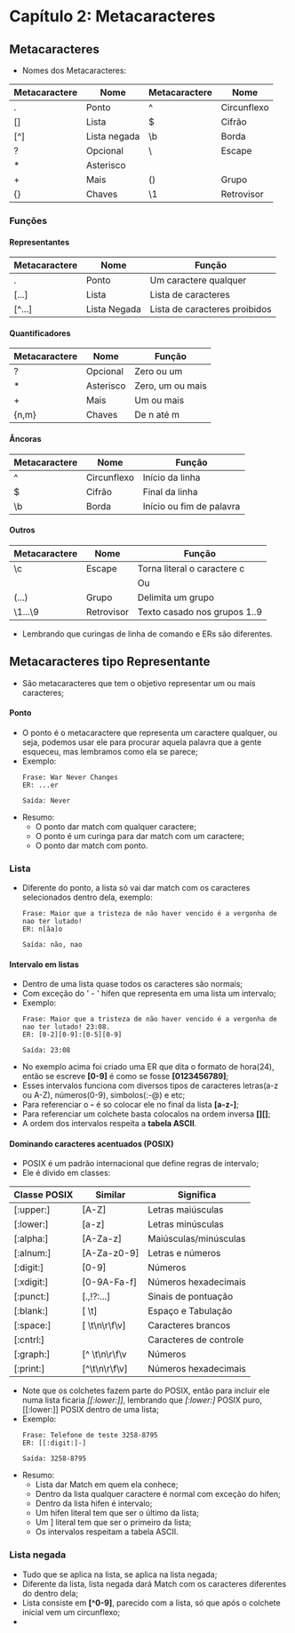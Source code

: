 # Capítulo 2: Metacaracteres

## Metacaracteres

+ Nomes dos Metacaracteres:

|Metacaractere|      Nome        |Metacaractere|      Nome         |
|    ---      |      ---         |    ---      |       ---         |
|     .       |     Ponto        |     ^       |    Circunflexo    |
|     []      |     Lista        |     $       |    Cifrão         |
|     [^]     |     Lista negada |     \b      |    Borda          |
|     ?       |     Opcional     |     \       |    Escape         |
|     *       |     Asterisco    |     |       |    Ou             |
|     +       |     Mais         |     ()      |    Grupo          |
|     {}      |     Chaves       |     \1      |    Retrovisor     |

### Funções

#### Representantes

| Metacaractere |  Nome         |          Função                  |
|      ---      |  ---          |           ---                    |
|       .       |  Ponto        |   Um caractere qualquer          |
|      [...]    |  Lista        |   Lista de caracteres            |
|      [^...]   |  Lista Negada |   Lista de caracteres proibidos  |

#### Quantificadores

| Metacaractere |  Nome         |          Função                  |
|      ---      |  ---          |           ---                    |
|       ?       |  Opcional     |   Zero ou um                     |
|       *       |  Asterisco    |   Zero, um ou mais               |
|       +       |  Mais         |   Um ou mais                     |
|     {n,m}     |  Chaves       |   De n até m                     |

#### Âncoras

| Metacaractere |  Nome         |          Função                  |
|      ---      |  ---          |           ---                    |
|       ^       |  Circunflexo  |   Início da linha                |
|       $       |  Cifrão       |   Final da linha                 |
|      \b       |  Borda        |   Início ou fim de palavra       |

#### Outros

| Metacaractere |  Nome         |          Função                  |
|      ---      |  ---          |           ---                    |
|       \c      |  Escape       |   Torna literal o caractere c    |
|       |       |  Ou           |   Ou um ou outro                 |
|     (...)     |  Grupo        |   Delimita um grupo              |
|     \1...\9   |  Retrovisor   |   Texto casado nos grupos 1..9   |

+ Lembrando que curingas de linha de comando e ERs são diferentes.

## Metacaracteres tipo Representante

+ São metacaracteres que tem o objetivo representar um ou mais caracteres;

#### Ponto

+ O ponto é o metacaractere que representa um caractere qualquer, ou seja, podemos usar ele para procurar aquela palavra que a gente esqueceu, mas lembramos como ela se parece;
+ Exemplo:
  ```ponto
  Frase: War Never Changes
  ER: ...er
  
  Saída: Never
  ```
+ Resumo:
  + O ponto dar match com qualquer caractere;
  + O ponto é um curinga para dar match com um caractere;
  + O ponto dar match com ponto.

### Lista

+ Diferente do ponto, a lista só vai dar match com os caracteres selecionados dentro dela, exemplo:
  ```lista
  Frase: Maior que a tristeza de não haver vencido é a vergonha de nao ter lutado!
  ER: n[ãa]o
  
  Saída: não, nao
  ```

#### Intervalo em listas

+ Dentro de uma lista quase todos os caracteres são normais;
+ Com exceção do ' - ' hifen que representa em uma lista um intervalo;
+ Exemplo:
  ```listaIntervalo
  Frase: Maior que a tristeza de não haver vencido é a vergonha de nao ter lutado! 23:08.
  ER: [0-2][0-9]:[0-5][0-9]

  Saída: 23:08
  ```
+ No exemplo acima foi criado uma ER que dita o formato de hora(24), então se escreve **[0-9]** é como se fosse **[0123456789]**;
+ Esses intervalos funciona com diversos tipos de caracteres letras(a-z ou A-Z), números(0-9), simbolos(:-@) e etc;
+ Para referenciar o **-** é so colocar ele no final da lista **[a-z-]**;
+ Para referenciar um colchete basta colocalos na ordem inversa **[][]**;
+ A ordem dos intervalos respeita a **tabela ASCII**.

#### Dominando caracteres acentuados (POSIX)

+ POSIX é um padrão internacional que define regras de intervalo;
+ Ele é divido em classes:

| Classe POSIX  |    Similar    |          Significa               |
|      ---      |      ---      |           ---                    |
|   [:upper:]   | [A-Z]         |   Letras maiúsculas              |
|   [:lower:]   | [a-z]         |   Letras minúsculas              |
|   [:alpha:]   | [A-Za-z]      |   Maiúsculas/minúsculas          |
|   [:alnum:]   | [A-Za-z0-9]   |   Letras e números               |
|   [:digit:]   | [0-9]         |   Números                        |
|   [:xdigit:]  | [0-9A-Fa-f]   |   Números hexadecimais           |
|   [:punct:]   | [.,!?:...]    |   Sinais de pontuação            |
|   [:blank:]   | [ \t]         |   Espaço e Tabulação             |
|   [:space:]   | [ \t\n\r\f\v] |   Caracteres brancos             |
|   [:cntrl:]   |               |   Caracteres de controle         |
|   [:graph:]   | [^ \t\n\r\f\v |   Números                        |
|   [:print:]   | [^\t\n\r\f\v] |   Números hexadecimais           |

+ Note que os colchetes fazem parte do POSIX, então para incluir ele numa lista ficaria *[[:lower:]]*, lembrando que *[:lower:]* POSIX puro, [[:lower:]] POSIX dentro de uma lista;
+ Exemplo:
  ```telephone
  Frase: Telefone de teste 3258-8795
  ER: [[:digit:]-]

  Saída: 3258-8795
  ```
+ Resumo:
  + Lista dar Match em quem ela conhece;
  + Dentro da lista qualquer caractere é normal com exceção do hifen;
  + Dentro da lista hifen é intervalo;
  + Um hifen literal tem que ser o último da lista;
  + Um ] literal tem que ser o primeiro da lista;
  + Os intervalos respeitam a tabela ASCII.

### Lista negada

+ Tudo que se aplica na lista, se aplica na lista negada;
+ Diferente da lista, lista negada dará Match com os caracteres diferentes do dentro dela;
+ Lista consiste em **[^0-9]**, parecido com a lista, só que após o colchete inicial vem um circunflexo;
+ 
